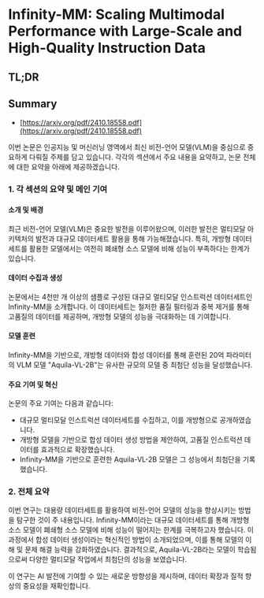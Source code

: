 # Infinity-MM: Scaling Multimodal Performance with Large-Scale and High-Quality Instruction Data
## TL;DR
## Summary
- [https://arxiv.org/pdf/2410.18558.pdf](https://arxiv.org/pdf/2410.18558.pdf)

이번 논문은 인공지능 및 머신러닝 영역에서 최신 비전-언어 모델(VLM)을 중심으로 중요하게 다뤄질 주제를 담고 있습니다. 각각의 섹션에서 주요 내용을 요약하고, 논문 전체에 대한 요약을 아래에 제공하겠습니다.

### 1. 각 섹션의 요약 및 메인 기여
#### 소개 및 배경
최근 비전-언어 모델(VLM)은 중요한 발전을 이루어왔으며, 이러한 발전은 멀티모달 아키텍처의 발전과 대규모 데이터세트 활용을 통해 가능해졌습니다. 특히, 개방형 데이터세트를 활용한 모델에서는 여전히 폐쇄형 소스 모델에 비해 성능이 부족하다는 한계가 있습니다.

#### 데이터 수집과 생성
논문에서는 4천만 개 이상의 샘플로 구성된 대규모 멀티모달 인스트럭션 데이터세트인 Infinity-MM을 소개합니다. 이 데이터세트는 철저한 품질 필터링과 중복 제거를 통해 고품질의 데이터를 제공하며, 개방형 모델의 성능을 극대화하는 데 기여합니다.

#### 모델 훈련
Infinity-MM을 기반으로, 개방형 데이터와 합성 데이터를 통해 훈련된 20억 파라미터의 VLM 모델 "Aquila-VL-2B"는 유사한 규모의 모델 중 최첨단 성능을 달성했습니다.

#### 주요 기여 및 혁신
논문의 주요 기여는 다음과 같습니다:
- 대규모 멀티모달 인스트럭션 데이터세트를 수집하고, 이를 개방형으로 공개하였습니다.
- 개방형 모델을 기반으로 합성 데이터 생성 방법을 제안하여, 고품질 인스트럭션 데이터를 효과적으로 확장했습니다.
- Infinity-MM을 기반으로 훈련한 Aquila-VL-2B 모델은 그 성능에서 최첨단을 기록했습니다.

### 2. 전체 요약
이번 연구는 대용량 데이터세트를 활용하여 비전-언어 모델의 성능을 향상시키는 방법을 탐구한 것이 주 내용입니다. Infinity-MM이라는 대규모 데이터세트를 통해 개방형 소스 모델이 폐쇄형 소스 모델에 비해 성능이 떨어지는 한계를 극복하고자 했습니다. 이 과정에서 합성 데이터 생성이라는 혁신적인 방법이 소개되었으며, 이를 통해 모델의 이해 및 문제 해결 능력을 강화하였습니다. 결과적으로, Aquila-VL-2B라는 모델이 학습됨으로써 다양한 멀티모달 작업에서 최첨단의 성능을 보였습니다.

이 연구는 AI 발전에 기여할 수 있는 새로운 방향성을 제시하며, 데이터 확장과 질적 향상의 중요성을 재확인합니다.